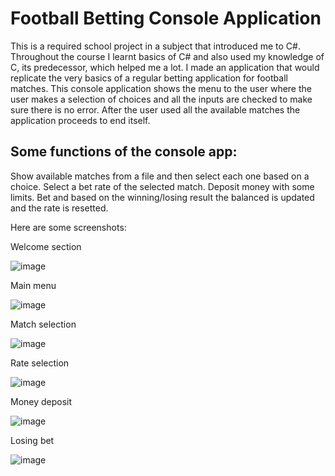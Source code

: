 # Football Betting Console Application
This is a required school project in a subject that introduced me to C#. Throughout the course I learnt basics of C# and also used my knowledge of C, its predecessor, which helped me a lot. I made an application that would replicate the very basics of a regular betting application for football matches. This console application shows the menu to the user where the user makes a selection of choices and all the inputs are checked to make sure there is no error. After the user used all the available matches the application proceeds to end itself.

<h2>Some functions of the console app:</h2>
  Show available matches from a file and then select each one based on a choice.
  Select a bet rate of the selected match.
  Deposit money with some limits.
  Bet and based on the winning/losing result the balanced is updated and the rate is resetted.

Here are some screenshots:

Welcome section

![image](https://github.com/hieungtom/football_bet_console_app/assets/144620197/cf8df758-568d-4dc8-aeee-0aeb0d13da0b)

Main menu

![image](https://github.com/hieungtom/football_bet_console_app/assets/144620197/e2bf09fc-943c-4356-aa9b-02d873cad43d)

Match selection

![image](https://github.com/hieungtom/football_bet_console_app/assets/144620197/b9b9743a-af14-45a8-b46e-2afc1218130c)

Rate selection

![image](https://github.com/hieungtom/football_bet_console_app/assets/144620197/0b8f6f4e-592f-4c60-8395-7b6936ffd54b)

Money deposit

![image](https://github.com/hieungtom/football_bet_console_app/assets/144620197/f52fb709-4718-405a-b764-9003d1f377ef)

Losing bet

![image](https://github.com/hieungtom/football_bet_console_app/assets/144620197/aa63a3c6-0333-490b-9f51-3288326251f2)
